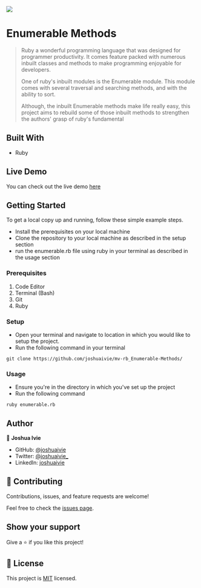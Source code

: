 ![](https://img.shields.io/badge/Microverse-blueviolet)

# Enumerable Methods

> Ruby a wonderful programming language that was designed for programmer productivity. It comes feature packed with numerous inbuilt classes and methods to make programming enjoyable for developers.
>
> One of ruby's inbuilt modules is the Enumerable module. This module comes with several traversal and searching methods, and with the ability to sort.
>
> Although, the inbuilt Enumerable methods make life really easy, this project aims to rebuild some of those inbuilt methods to strengthen the authors' grasp of ruby's fundamental

## Built With

- Ruby

## Live Demo

You can check out the live demo [here](https://replit.com/join/slrwlcwo-joshuaivie)

## Getting Started

To get a local copy up and running, follow these simple example steps.

- Install the prerequisites on your local machine
- Clone the repository to your local machine as described in the setup section
- run the enumerable.rb file using ruby in your terminal as described in the usage section

### Prerequisites

1. Code Editor
2. Terminal (Bash)
3. Git
4. Ruby

### Setup

- Open your terminal and navigate to location in which you would like to setup the project.
- Run the following command in your terminal

```console
git clone https://github.com/joshuaivie/mv-rb_Enumerable-Methods/
```

### Usage

- Ensure you're in the directory in which you've set up the project
- Run the following command

```console
ruby enumerable.rb
```

## Author

👤 **Joshua Ivie**

- GitHub: [@joshuaivie](https://github.com/joshuaivie)
- Twitter: [@joshuaivie\_](https://twitter.com/joshuaivie_)
- LinkedIn: [joshuaivie](https://linkedin.com/in/joshuaivie)

## 🤝 Contributing

Contributions, issues, and feature requests are welcome!

Feel free to check the [issues page](issues/).

## Show your support

Give a ⭐️ if you like this project!

## 📝 License

This project is [MIT](lic.url) licensed.
